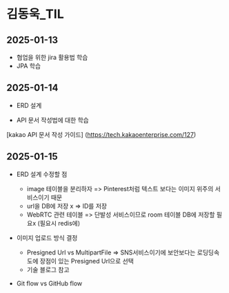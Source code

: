 # 김동욱_TIL

## 2025-01-13
- 협업을 위한 jira 활용법 학습
- JPA 학습

## 2025-01-14
- ERD 설계 

- API 문서 작성법에 대한 학습

[kakao API 문서 작성 가이드] (https://tech.kakaoenterprise.com/127)

## 2025-01-15
- ERD 설계 수정할 점
    - image 테이블을 분리하자 => Pinterest처럼 텍스트 보다는 이미지 위주의 서비스이기 때문 
    - url을 DB에 저장 x => ID를 저장
    - WebRTC 관련 테이블 => 단발성 서비스이므로 room 테이블 DB에 저장할 필요x (필요시 redis에)

- 이미지 업로드 방식 결정
    - Presigned Url vs MultipartFile => SNS서비스이기에 보안보다는 로딩딩속도에 장점이 있는 Presigned Url으로 선택
    - 기술 블로그 참고

- Git flow vs GitHub flow

